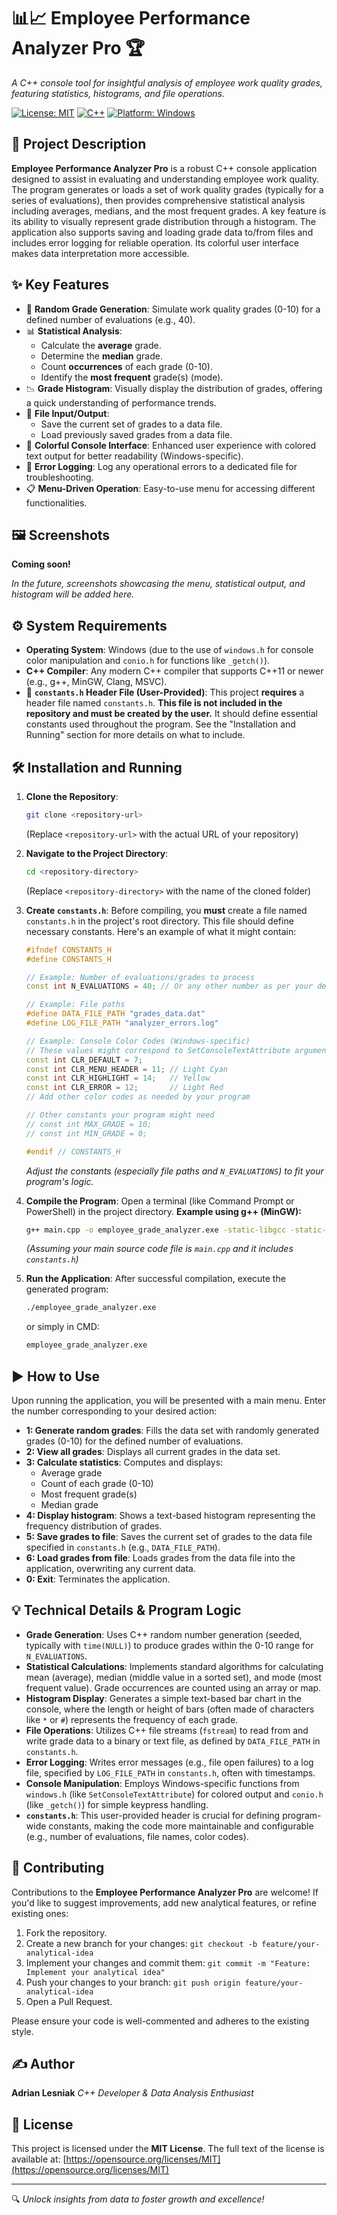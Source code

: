 # 📊📈 Employee Performance Analyzer Pro 🏆
_A C++ console tool for insightful analysis of employee work quality grades, featuring statistics, histograms, and file operations._

[![License: MIT](https://img.shields.io/badge/License-MIT-yellow.svg)](https://opensource.org/licenses/MIT)
[![C++](https://img.shields.io/badge/Language-C%2B%2B-blue.svg)](https://isocpp.org/)
[![Platform: Windows](https://img.shields.io/badge/Platform-Windows-lightgrey.svg)](https://www.microsoft.com/windows)

## 📝 Project Description

**Employee Performance Analyzer Pro** is a robust C++ console application designed to assist in evaluating and understanding employee work quality. The program generates or loads a set of work quality grades (typically for a series of evaluations), then provides comprehensive statistical analysis including averages, medians, and the most frequent grades. A key feature is its ability to visually represent grade distribution through a histogram. The application also supports saving and loading grade data to/from files and includes error logging for reliable operation. Its colorful user interface makes data interpretation more accessible.

## ✨ Key Features

*   🎲 **Random Grade Generation**: Simulate work quality grades (0-10) for a defined number of evaluations (e.g., 40).
*   📊 **Statistical Analysis**:
    *   Calculate the **average** grade.
    *   Determine the **median** grade.
    *   Count **occurrences** of each grade (0-10).
    *   Identify the **most frequent** grade(s) (mode).
*   📉 **Grade Histogram**: Visually display the distribution of grades, offering a quick understanding of performance trends.
*   💾 **File Input/Output**:
    *   Save the current set of grades to a data file.
    *   Load previously saved grades from a data file.
*   🌈 **Colorful Console Interface**: Enhanced user experience with colored text output for better readability (Windows-specific).
*   📄 **Error Logging**: Log any operational errors to a dedicated file for troubleshooting.
*   📋 **Menu-Driven Operation**: Easy-to-use menu for accessing different functionalities.

## 🖼️ Screenshots

**Coming soon!**

_In the future, screenshots showcasing the menu, statistical output, and histogram will be added here._

## ⚙️ System Requirements

*   **Operating System**: Windows (due to the use of `windows.h` for console color manipulation and `conio.h` for functions like `_getch()`).
*   **C++ Compiler**: Any modern C++ compiler that supports C++11 or newer (e.g., g++, MinGW, Clang, MSVC).
*   📄 **`constants.h` Header File (User-Provided)**: This project **requires** a header file named `constants.h`. **This file is not included in the repository and must be created by the user.** It should define essential constants used throughout the program. See the "Installation and Running" section for more details on what to include.

## 🛠️ Installation and Running

1.  **Clone the Repository**:
    ```bash
    git clone <repository-url>
    ```
    (Replace `<repository-url>` with the actual URL of your repository)

2.  **Navigate to the Project Directory**:
    ```bash
    cd <repository-directory>
    ```
    (Replace `<repository-directory>` with the name of the cloned folder)

3.  **Create `constants.h`**:
    Before compiling, you **must** create a file named `constants.h` in the project's root directory. This file should define necessary constants. Here's an example of what it might contain:
    ```cpp
    #ifndef CONSTANTS_H
    #define CONSTANTS_H

    // Example: Number of evaluations/grades to process
    const int N_EVALUATIONS = 40; // Or any other number as per your design

    // Example: File paths
    #define DATA_FILE_PATH "grades_data.dat"
    #define LOG_FILE_PATH "analyzer_errors.log"

    // Example: Console Color Codes (Windows-specific)
    // These values might correspond to SetConsoleTextAttribute arguments
    const int CLR_DEFAULT = 7;
    const int CLR_MENU_HEADER = 11; // Light Cyan
    const int CLR_HIGHLIGHT = 14;   // Yellow
    const int CLR_ERROR = 12;       // Light Red
    // Add other color codes as needed by your program

    // Other constants your program might need
    // const int MAX_GRADE = 10;
    // const int MIN_GRADE = 0;

    #endif // CONSTANTS_H
    ```
    *Adjust the constants (especially file paths and `N_EVALUATIONS`) to fit your program's logic.*

4.  **Compile the Program**:
    Open a terminal (like Command Prompt or PowerShell) in the project directory.
    **Example using g++ (MinGW):**
    ```bash
    g++ main.cpp -o employee_grade_analyzer.exe -static-libgcc -static-libstdc++
    ```
    *(Assuming your main source code file is `main.cpp` and it includes `constants.h`)*

5.  **Run the Application**:
    After successful compilation, execute the generated program:
    ```bash
    ./employee_grade_analyzer.exe
    ```
    or simply in CMD:
    ```bash
    employee_grade_analyzer.exe
    ```

## ▶️ How to Use

Upon running the application, you will be presented with a main menu. Enter the number corresponding to your desired action:

*   **1: Generate random grades**: Fills the data set with randomly generated grades (0-10) for the defined number of evaluations.
*   **2: View all grades**: Displays all current grades in the data set.
*   **3: Calculate statistics**: Computes and displays:
    *   Average grade
    *   Count of each grade (0-10)
    *   Most frequent grade(s)
    *   Median grade
*   **4: Display histogram**: Shows a text-based histogram representing the frequency distribution of grades.
*   **5: Save grades to file**: Saves the current set of grades to the data file specified in `constants.h` (e.g., `DATA_FILE_PATH`).
*   **6: Load grades from file**: Loads grades from the data file into the application, overwriting any current data.
*   **0: Exit**: Terminates the application.

## 💡 Technical Details & Program Logic

*   **Grade Generation**: Uses C++ random number generation (seeded, typically with `time(NULL)`) to produce grades within the 0-10 range for `N_EVALUATIONS`.
*   **Statistical Calculations**: Implements standard algorithms for calculating mean (average), median (middle value in a sorted set), and mode (most frequent value). Grade occurrences are counted using an array or map.
*   **Histogram Display**: Generates a simple text-based bar chart in the console, where the length or height of bars (often made of characters like `*` or `#`) represents the frequency of each grade.
*   **File Operations**: Utilizes C++ file streams (`fstream`) to read from and write grade data to a binary or text file, as defined by `DATA_FILE_PATH` in `constants.h`.
*   **Error Logging**: Writes error messages (e.g., file open failures) to a log file, specified by `LOG_FILE_PATH` in `constants.h`, often with timestamps.
*   **Console Manipulation**: Employs Windows-specific functions from `windows.h` (like `SetConsoleTextAttribute`) for colored output and `conio.h` (like `_getch()`) for simple keypress handling.
*   **`constants.h`**: This user-provided header is crucial for defining program-wide constants, making the code more maintainable and configurable (e.g., number of evaluations, file names, color codes).

## 🤝 Contributing

Contributions to the **Employee Performance Analyzer Pro** are welcome! If you'd like to suggest improvements, add new analytical features, or refine existing ones:

1.  Fork the repository.
2.  Create a new branch for your changes: `git checkout -b feature/your-analytical-idea`
3.  Implement your changes and commit them: `git commit -m "Feature: Implement your analytical idea"`
4.  Push your changes to your branch: `git push origin feature/your-analytical-idea`
5.  Open a Pull Request.

Please ensure your code is well-commented and adheres to the existing style.

## ✍️ Author

**Adrian Lesniak**
_C++ Developer & Data Analysis Enthusiast_

## 📃 License

This project is licensed under the **MIT License**.
The full text of the license is available at: [https://opensource.org/licenses/MIT](https://opensource.org/licenses/MIT)

---
🔍 _Unlock insights from data to foster growth and excellence!_
